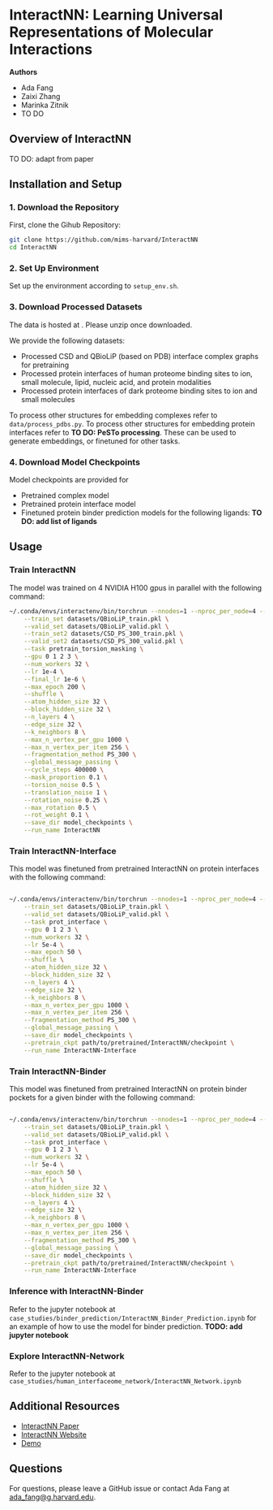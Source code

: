 # InteractNN: Learning Universal Representations of Molecular Interactions

**Authors**
* Ada Fang
* Zaixi Zhang
* Marinka Zitnik
* TO DO

## Overview of InteractNN
TO DO: adapt from paper

## Installation and Setup

### 1. Download the Repository
First, clone the Gihub Repository:
```bash
git clone https://github.com/mims-harvard/InteractNN
cd InteractNN
```

### 2. Set Up Environment
Set up the environment according to `setup_env.sh`.

### 3. Download Processed Datasets
The data is hosted at <insert-link>. Please unzip once downloaded.

We provide the following datasets:
* Processed CSD and QBioLiP (based on PDB) interface complex graphs for pretraining
* Processed protein interfaces of human proteome binding sites to ion, small molecule, lipid, nucleic acid, and protein modalities
* Processed protein interfaces of dark proteome binding sites to ion and small molecules

To process other structures for embedding complexes refer to `data/process_pdbs.py`. To process other structures for embedding protein interfaces refer to **TO DO: PeSTo processing**. These can be used to generate embeddings, or finetuned for other tasks.

### 4. Download Model Checkpoints
Model checkpoints are provided for
* Pretrained complex model <insert-link>
* Pretrained protein interface model <insert-link>
* Finetuned protein binder prediction models <insert-link> for the following ligands: **TO DO: add list of ligands**

## Usage
### Train InteractNN
The model was trained on 4 NVIDIA H100 gpus in parallel with the following command:
```bash
~/.conda/envs/interactenv/bin/torchrun --nnodes=1 --nproc_per_node=4 --standalone train.py \
    --train_set datasets/QBioLiP_train.pkl \
    --valid_set datasets/QBioLiP_valid.pkl \
    --train_set2 datasets/CSD_PS_300_train.pkl \
    --valid_set2 datasets/CSD_PS_300_valid.pkl \
    --task pretrain_torsion_masking \
    --gpu 0 1 2 3 \
    --num_workers 32 \
    --lr 1e-4 \
    --final_lr 1e-6 \
    --max_epoch 200 \
    --shuffle \
    --atom_hidden_size 32 \
    --block_hidden_size 32 \
    --n_layers 4 \
    --edge_size 32 \
    --k_neighbors 8 \
    --max_n_vertex_per_gpu 1000 \
    --max_n_vertex_per_item 256 \
    --fragmentation_method PS_300 \
    --global_message_passing \
    --cycle_steps 400000 \
    --mask_proportion 0.1 \
    --torsion_noise 0.5 \
    --translation_noise 1 \
    --rotation_noise 0.25 \
    --max_rotation 0.5 \
    --rot_weight 0.1 \
    --save_dir model_checkpoints \
    --run_name InteractNN
```

### Train InteractNN-Interface
This model was finetuned from pretrained InteractNN on protein interfaces with the following command:
```bash

~/.conda/envs/interactenv/bin/torchrun --nnodes=1 --nproc_per_node=4 --standalone train.py \
    --train_set datasets/QBioLiP_train.pkl \
    --valid_set datasets/QBioLiP_valid.pkl \
    --task prot_interface \
    --gpu 0 1 2 3 \
    --num_workers 32 \
    --lr 5e-4 \
    --max_epoch 50 \
    --shuffle \
    --atom_hidden_size 32 \
    --block_hidden_size 32 \
    --n_layers 4 \
    --edge_size 32 \
    --k_neighbors 8 \
    --max_n_vertex_per_gpu 1000 \
    --max_n_vertex_per_item 256 \
    --fragmentation_method PS_300 \
    --global_message_passing \
    --save_dir model_checkpoints \
    --pretrain_ckpt path/to/pretrained/InteractNN/checkpoint \
    --run_name InteractNN-Interface
```

### Train InteractNN-Binder
This model was finetuned from pretrained InteractNN on protein binder pockets for a given binder with the following command:
```bash

~/.conda/envs/interactenv/bin/torchrun --nnodes=1 --nproc_per_node=4 --standalone train.py \
    --train_set datasets/QBioLiP_train.pkl \
    --valid_set datasets/QBioLiP_valid.pkl \
    --task prot_interface \
    --gpu 0 1 2 3 \
    --num_workers 32 \
    --lr 5e-4 \
    --max_epoch 50 \
    --shuffle \
    --atom_hidden_size 32 \
    --block_hidden_size 32 \
    --n_layers 4 \
    --edge_size 32 \
    --k_neighbors 8 \
    --max_n_vertex_per_gpu 1000 \
    --max_n_vertex_per_item 256 \
    --fragmentation_method PS_300 \
    --global_message_passing \
    --save_dir model_checkpoints \
    --pretrain_ckpt path/to/pretrained/InteractNN/checkpoint \
    --run_name InteractNN-Interface
```

### Inference with InteractNN-Binder
Refer to the jupyter notebook at `case_studies/binder_prediction/InteractNN_Binder_Prediction.ipynb` for an example of how to use the model for binder prediction. **TODO: add jupyter notebook**

### Explore InteractNN-Network
Refer to the jupyter notebook at `case_studies/human_interfaceome_network/InteractNN_Network.ipynb`

## Additional Resources
* [InteractNN Paper](link_to_paper)
* [InteractNN Website](link_to_website)
* [Demo](link_to_demo)

## Questions
For questions, please leave a GitHub issue or contact Ada Fang at <ada_fang@g.harvard.edu>.
